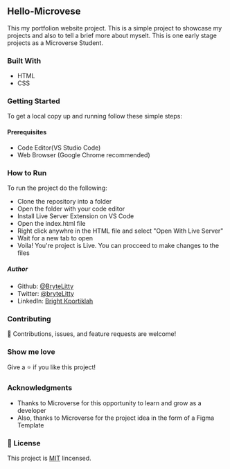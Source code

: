 ## Hello-Microvese
This my portfolion website project. This is a simple project to showcase my projects and also to tell a brief more about myselt. 
This is one early stage projects as a Microverse Student.

### Built With
- HTML 
- CSS

### Getting Started 
To get a local copy up and running follow these simple steps:

#### Prerequisites
- Code Editor(VS Studio Code)
- Web Browser (Google Chrome recommended)

### How to Run
To run the project do the following:
- Clone the repository into a folder
- Open the folder with your code editor
- Install Live Server Extension on VS Code
- Open the index.html file 
- Right click anywhre in the HTML file and select "Open With Live Server"
- Wait for a new tab to open
- Voila! You're project is Live. You can procceed to make changes to the files

##### Author
- Github: [@BryteLitty](https://github.com/Bryte)
- Twitter: [@bryteLitty](https://twitter.come/BryteLitty)
- LinkedIn: [Bright Kportiklah](https://www.linkedin.com/in/bright-kportiklah-05512418a/)

### Contributing
🤝 Contributions, issues, and feature requests are welcome!

### Show me love
Give a ⭐️ if you like this project!

### Acknowledgments
- Thanks to Microverse for this opportunity to learn and grow as a developer
- Also, thanks to Microverse for the project idea in the form of a Figma Template

### 📝 License

This project is [MIT](https://github.com/BryteLitty/hello-microverse/blob/add-javascript-file/LICENSE) lincensed.

